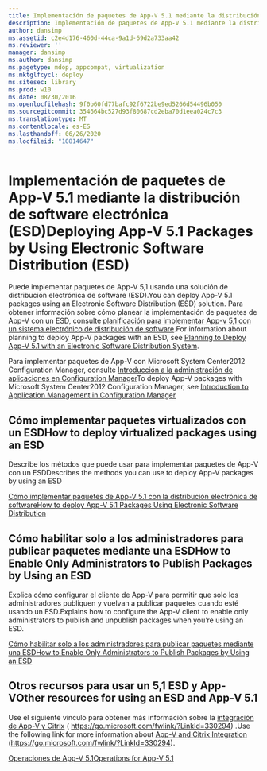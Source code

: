 ```yaml
---
title: Implementación de paquetes de App-V 5.1 mediante la distribución de software electrónica (ESD)
description: Implementación de paquetes de App-V 5.1 mediante la distribución de software electrónica (ESD)
author: dansimp
ms.assetid: c2e4d176-460d-44ca-9a1d-69d2a733aa42
ms.reviewer: ''
manager: dansimp
ms.author: dansimp
ms.pagetype: mdop, appcompat, virtualization
ms.mktglfcycl: deploy
ms.sitesec: library
ms.prod: w10
ms.date: 08/30/2016
ms.openlocfilehash: 9f0b60fd77bafc92f6722be9ed5266d54496b050
ms.sourcegitcommit: 354664bc527d93f80687cd2eba70d1eea024c7c3
ms.translationtype: MT
ms.contentlocale: es-ES
ms.lasthandoff: 06/26/2020
ms.locfileid: "10814647"
---
```

# <span data-ttu-id="87db3-103">Implementación de paquetes de App-V 5.1 mediante la distribución de software electrónica (ESD)</span><span class="sxs-lookup"><span data-stu-id="87db3-103">Deploying App-V 5.1 Packages by Using Electronic Software Distribution (ESD)</span></span>


<span data-ttu-id="87db3-104">Puede implementar paquetes de App-V 5,1 usando una solución de distribución electrónica de software (ESD).</span><span class="sxs-lookup"><span data-stu-id="87db3-104">You can deploy App-V 5.1 packages using an Electronic Software Distribution (ESD) solution.</span></span> <span data-ttu-id="87db3-105">Para obtener información sobre cómo planear la implementación de paquetes de App-V con un ESD, consulte [planificación para implementar App-v 5,1 con un sistema electrónico de distribución de software](planning-to-deploy-app-v-51-with-an-electronic-software-distribution-system.md).</span><span class="sxs-lookup"><span data-stu-id="87db3-105">For information about planning to deploy App-V packages with an ESD, see [Planning to Deploy App-V 5.1 with an Electronic Software Distribution System](planning-to-deploy-app-v-51-with-an-electronic-software-distribution-system.md).</span></span>

<span data-ttu-id="87db3-106">Para implementar paquetes de App-V con Microsoft System Center2012 Configuration Manager, consulte [Introducción a la administración de aplicaciones en Configuration Manager](https://go.microsoft.com/fwlink/?LinkId=281816)</span><span class="sxs-lookup"><span data-stu-id="87db3-106">To deploy App-V packages with Microsoft System Center2012 Configuration Manager, see [Introduction to Application Management in Configuration Manager](https://go.microsoft.com/fwlink/?LinkId=281816)</span></span>

## <span data-ttu-id="87db3-107">Cómo implementar paquetes virtualizados con un ESD</span><span class="sxs-lookup"><span data-stu-id="87db3-107">How to deploy virtualized packages using an ESD</span></span>


<span data-ttu-id="87db3-108">Describe los métodos que puede usar para implementar paquetes de App-V con un ESD</span><span class="sxs-lookup"><span data-stu-id="87db3-108">Describes the methods you can use to deploy App-V packages by using an ESD</span></span>

[<span data-ttu-id="87db3-109">Cómo implementar paquetes de App-V 5.1 con la distribución electrónica de software</span><span class="sxs-lookup"><span data-stu-id="87db3-109">How to deploy App-V 5.1 Packages Using Electronic Software Distribution</span></span>](how-to-deploy-app-v-51-packages-using-electronic-software-distribution.md)

## <span data-ttu-id="87db3-110">Cómo habilitar solo a los administradores para publicar paquetes mediante una ESD</span><span class="sxs-lookup"><span data-stu-id="87db3-110">How to Enable Only Administrators to Publish Packages by Using an ESD</span></span>


<span data-ttu-id="87db3-111">Explica cómo configurar el cliente de App-V para permitir que solo los administradores publiquen y vuelvan a publicar paquetes cuando esté usando un ESD.</span><span class="sxs-lookup"><span data-stu-id="87db3-111">Explains how to configure the App-V client to enable only administrators to publish and unpublish packages when you’re using an ESD.</span></span>

[<span data-ttu-id="87db3-112">Cómo habilitar solo a los administradores para publicar paquetes mediante una ESD</span><span class="sxs-lookup"><span data-stu-id="87db3-112">How to Enable Only Administrators to Publish Packages by Using an ESD</span></span>](how-to-enable-only-administrators-to-publish-packages-by-using-an-esd51.md)






## <span data-ttu-id="87db3-113">Otros recursos para usar un 5,1 ESD y App-V</span><span class="sxs-lookup"><span data-stu-id="87db3-113">Other resources for using an ESD and App-V 5.1</span></span>


<span data-ttu-id="87db3-114">Use el siguiente vínculo para obtener más información sobre la [integración de App-V y Citrix](https://go.microsoft.com/fwlink/?LinkId=330294 ) ( https://go.microsoft.com/fwlink/?LinkId=330294) .</span><span class="sxs-lookup"><span data-stu-id="87db3-114">Use the following link for more information about [App-V and Citrix Integration](https://go.microsoft.com/fwlink/?LinkId=330294 ) (https://go.microsoft.com/fwlink/?LinkId=330294).</span></span>

[<span data-ttu-id="87db3-115">Operaciones de App-V 5.1</span><span class="sxs-lookup"><span data-stu-id="87db3-115">Operations for App-V 5.1</span></span>](operations-for-app-v-51.md)

 

 





